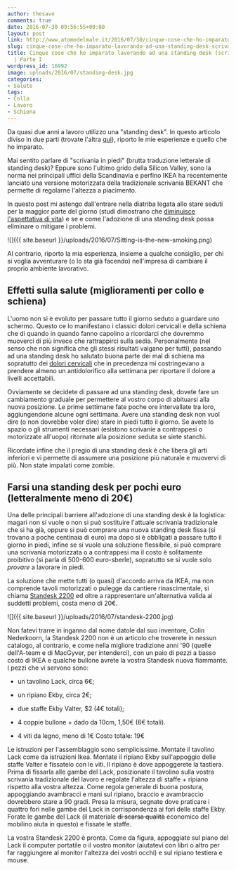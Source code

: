 ```yaml
---
author: thesave
comments: true
date: 2016-07-30 09:56:55+00:00
layout: post
link: http://www.atomodelmale.it/2016/07/30/cinque-cose-che-ho-imparato-lavorando-ad-una-standing-desk-scrivania-in-piedi-parte-i/
slug: cinque-cose-che-ho-imparato-lavorando-ad-una-standing-desk-scrivania-in-piedi-parte-i
title: Cinque cose che ho imparato lavorando ad una standing desk (scrivania in piedi)
  | Parte I
wordpress_id: 16992
image: uploads/2016/07/standing-desk.jpg
categories:
- Salute
tags:
- Collo
- Lavoro
- Schiena
---
```


Da quasi due anni a lavoro utilizzo una "standing desk". In questo articolo diviso in due parti (trovate l'altra [qui](http://wp.me/pl33w-4qd)), riporto le mie esperienze e quello che ho imparato.

Mai sentito parlare di "scrivania in piedi" (brutta traduzione letterale di standing desk)? Eppure sono l'ultimo grido della Silicon Valley, sono la norma nei principali uffici della Scandinavia e perfino IKEA ha recentemente lanciato una versione motorizzata della tradizionale scrivania BEKANT che permette di regolarne l'altezza a piacimento.

In questo post mi astengo dall'entrare nella diatriba legata allo stare seduti per la maggior parte del giorno (studi dimostrano che [diminuisce l'aspettativa di vita](http://www.theatlantic.com/health/archive/2012/04/confirmed-he-who-sits-the-most-dies-the-soonest/256101/)) e se e come l'adozione di una standing desk possa eliminare o mitigare i problemi.

![]({{ site.baseurl }}/uploads/2016/07/Sitting-is-the-new-smoking.png)

Al contrario, riporto la mia esperienza, insieme a qualche consiglio, per chi si voglia avventurare (o lo sta già facendo) nell'impresa di cambiare il proprio ambiente lavorativo.

## Effetti sulla salute (miglioramenti per collo e schiena)

L'uomo non si è evoluto per passare tutto il giorno seduto a guardare uno schermo. Questo ce lo manifestano i classici dolori cervicali e della schiena che di quando in quando fanno capolino a ricordarci che dovremmo muoverci di più invece che rattrappirci sulla sedia. Personalmente (nel senso che non significa che gli stessi risultati valgano per tutti), passando ad una standing desk ho salutato buona parte dei mal di schiena ma sopratutto dei [dolori cervicali](/2011/02/27/emicrania-cervicale-e-mal-di-schiena-come-batterli-migliorando-la-propria-postura/) che in precedenza mi costringevano a prendere almeno un antidolorifico alla settimana per riportare il dolore a livelli accettabili.

Ovviamente se decidete di passare ad una standing desk, dovete fare un cambiamento graduale per permettere al vostro corpo di abituarsi alla nuova posizione. Le prime settimane fate poche ore intervallate tra loro, aggiungendone alcune ogni settimana. Avere una standing desk non vuol dire (o non dovrebbe voler dire) stare in piedi tutto il giorno. Se avete lo spazio o gli strumenti necessari (esistono scrivanie a contrappesi o motorizzate all'uopo) ritornate alla posizione seduta se siete stanchi.

Ricordate infine che il pregio di una standing desk è che libera gli arti inferiori e vi permette di assumere una posizione più naturale e muovervi di più. Non state impalati come zombie.

## Farsi una standing desk per pochi euro (letteralmente meno di 20€)

Una delle principali barriere all'adozione di una standing desk è la logistica: magari non si vuole o non si può sostituire l'attuale scrivania tradizionale che si ha già, oppure si può comprare una nuova standing desk fissa (si trovano a poche centinaia di euro) ma dopo si è obbligati a passare tutto il giorno in piedi, infine se si vuole una soluzione flessibile, si può comprare una scrivania motorizzata o a contrappesi ma il costo è solitamente proibitivo (si parla di 500-600 euro-sberle), sopratutto se si vuole solo _provare_ a lavorare in piedi.

La soluzione che mette tutti (o quasi) d'accordo arriva da IKEA, ma non comprende tavoli motorizzati o pulegge da cantiere rinascimentale, si chiama [Standesk 2200](http://iamnotaprogrammer.com/Ikea-Standing-desk-for-22-dollars.html) ed oltre a rappresentare un'alternativa valida ai suddetti problemi, costa meno di 20€.

![]({{ site.baseurl }}/uploads/2016/07/standesk-2200.jpg)

Non fatevi trarre in inganno dal nome datole dal suo inventore, Colin Nederkoorn, la Standesk 2200 non è un articolo che troverete in nessun catalogo, al contrario, e come nella migliore tradizione anni '90 (quelle dell'A-team e di MacGyver, per intenderci), con un paio di pezzi a basso costo di IKEA e qualche bullone avrete la vostra Standesk nuova fiammante. I pezzi che vi servono sono:

  * un tavolino Lack, circa 6€;

  * un ripiano Ekby, circa 2€;

  * due staffe Ekby Valter, $2 (4€ totali);

  * 4 coppie bullone + dado da 10cm, 1,50€ (6€ totali).

  * 4 viti da legno, meno di 1€
Costo totale: 19€

Le istruzioni per l'assemblaggio sono semplicissime. Montate il tavolino Lack come da istruzioni Ikea. Montate il ripiano Ekby sull'appoggio delle staffe Valter e fissatelo con le viti. Il ripiano è dove appoggerete la tastiera. Prima di fissarla alle gambe del Lack, posizionate il tavolino sulla vostra scrivania tradizionale del lavoro e regolate l'altezza di staffe + ripiano rispetto alla vostra altezza. Come regola generale di buona postura, appoggiando avambracci e mani sul ripiano, braccio e avambraccio dovrebbero stare a 90 gradi. Presa la misura, segnate dove praticare i quattro fori nelle gambe del Lack in corrispondenza ai fori delle staffe Ekby. Forate le gambe del Lack (il materiale <del>di scarsa qualità</del> economico del mobilino aiuta in questo) e fissate le staffe.

La vostra Standesk 2200 è pronta. Come da figura, appoggiate sul piano del Lack il computer portatile o il vostro monitor (aiutatevi con libri o altro per far raggiungere al monitor l'altezza dei vostri occhi) e sul ripiano testiera e mouse.
